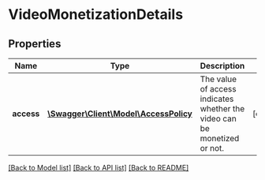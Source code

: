 # VideoMonetizationDetails

## Properties
Name | Type | Description | Notes
------------ | ------------- | ------------- | -------------
**access** | [**\Swagger\Client\Model\AccessPolicy**](AccessPolicy.md) | The value of access indicates whether the video can be monetized or not. | [optional] 

[[Back to Model list]](../README.md#documentation-for-models) [[Back to API list]](../README.md#documentation-for-api-endpoints) [[Back to README]](../README.md)


